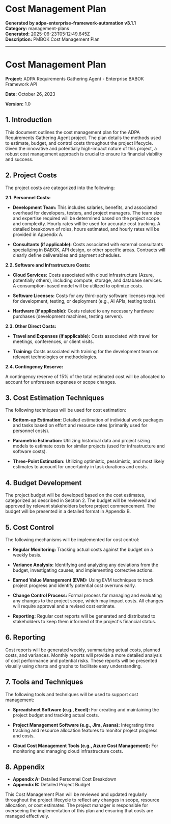 # Cost Management Plan

**Generated by adpa-enterprise-framework-automation v3.1.1**  
**Category:** management-plans  
**Generated:** 2025-06-23T05:12:49.645Z  
**Description:** PMBOK Cost Management Plan

---

# Cost Management Plan

**Project:** ADPA Requirements Gathering Agent - Enterprise BABOK Framework API

**Date:** October 26, 2023

**Version:** 1.0


## 1. Introduction

This document outlines the cost management plan for the ADPA Requirements Gathering Agent project.  The plan details the methods used to estimate, budget, and control costs throughout the project lifecycle.  Given the innovative and potentially high-impact nature of this project, a robust cost management approach is crucial to ensure its financial viability and success.


## 2. Project Costs

The project costs are categorized into the following:

**2.1. Personnel Costs:**

* **Development Team:** This includes salaries, benefits, and associated overhead for developers, testers, and project managers.  The team size and expertise required will be determined based on the project scope and complexity.  Hourly rates will be used for accurate cost tracking.  A detailed breakdown of roles, hours estimated, and hourly rates will be provided in Appendix A.

* **Consultants (if applicable):**  Costs associated with external consultants specializing in BABOK, API design, or other specific areas.  Contracts will clearly define deliverables and payment schedules.

**2.2. Software and Infrastructure Costs:**

* **Cloud Services:** Costs associated with cloud infrastructure (Azure, potentially others), including compute, storage, and database services.  A consumption-based model will be utilized to optimize costs.

* **Software Licenses:** Costs for any third-party software licenses required for development, testing, or deployment (e.g., AI APIs, testing tools).

* **Hardware (if applicable):** Costs related to any necessary hardware purchases (development machines, testing servers).

**2.3. Other Direct Costs:**

* **Travel and Expenses (if applicable):** Costs associated with travel for meetings, conferences, or client visits.

* **Training:** Costs associated with training for the development team on relevant technologies or methodologies.

**2.4. Contingency Reserve:**

A contingency reserve of 15% of the total estimated cost will be allocated to account for unforeseen expenses or scope changes.


## 3. Cost Estimation Techniques

The following techniques will be used for cost estimation:

* **Bottom-up Estimation:** Detailed estimation of individual work packages and tasks based on effort and resource rates (primarily used for personnel costs).

* **Parametric Estimation:** Utilizing historical data and project sizing models to estimate costs for similar projects (used for infrastructure and software costs).

* **Three-Point Estimation:** Utilizing optimistic, pessimistic, and most likely estimates to account for uncertainty in task durations and costs.


## 4. Budget Development

The project budget will be developed based on the cost estimates, categorized as described in Section 2. The budget will be reviewed and approved by relevant stakeholders before project commencement.  The budget will be presented in a detailed format in Appendix B.


## 5. Cost Control

The following mechanisms will be implemented for cost control:

* **Regular Monitoring:**  Tracking actual costs against the budget on a weekly basis.

* **Variance Analysis:** Identifying and analyzing any deviations from the budget, investigating causes, and implementing corrective actions.

* **Earned Value Management (EVM):**  Using EVM techniques to track project progress and identify potential cost overruns early.

* **Change Control Process:**  Formal process for managing and evaluating any changes to the project scope, which may impact costs.  All changes will require approval and a revised cost estimate.

* **Reporting:**  Regular cost reports will be generated and distributed to stakeholders to keep them informed of the project's financial status.


## 6. Reporting

Cost reports will be generated weekly, summarizing actual costs, planned costs, and variances.  Monthly reports will provide a more detailed analysis of cost performance and potential risks.  These reports will be presented visually using charts and graphs to facilitate easy understanding.


## 7. Tools and Techniques

The following tools and techniques will be used to support cost management:

* **Spreadsheet Software (e.g., Excel):** For creating and maintaining the project budget and tracking actual costs.

* **Project Management Software (e.g., Jira, Asana):**  Integrating time tracking and resource allocation features to monitor project progress and costs.

* **Cloud Cost Management Tools (e.g., Azure Cost Management):** For monitoring and managing cloud infrastructure costs.


## 8. Appendix

* **Appendix A:** Detailed Personnel Cost Breakdown
* **Appendix B:** Detailed Project Budget


This Cost Management Plan will be reviewed and updated regularly throughout the project lifecycle to reflect any changes in scope, resource allocation, or cost estimates.  The project manager is responsible for overseeing the implementation of this plan and ensuring that costs are managed effectively.
